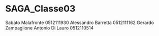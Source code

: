 # SAGA_Classe03

Sabato Malafronte 0512111930
Alessandro Barretta 0512111162
Gerardo Zampaglione
Antonio Di Lauro 0512110514

